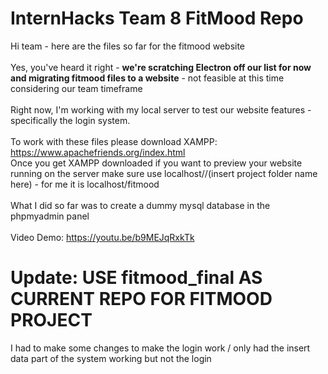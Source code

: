 # InternHacks Team 8 FitMood Repo

Hi team - here are the files so far for the fitmood website <br><br>
Yes, you've heard it right - **we're scratching Electron off our list for now and migrating fitmood files to a website** - not feasible at this time considering our team timeframe <br><br>
Right now, I'm working with my local server to test our website features - specifically the login system. <br><br>
To work with these files please download XAMPP: https://www.apachefriends.org/index.html
<br>
Once you get XAMPP downloaded if you want to preview your website running on the server make sure use localhost//(insert project folder name here) - for me it is localhost/fitmood <br><br>
What I did so far was to create a dummy mysql database in the phpmyadmin panel <br><br>
Video Demo: https://youtu.be/b9MEJqRxkTk

# Update: USE fitmood_final AS CURRENT REPO FOR FITMOOD PROJECT
I had to make some changes to make the login work / only had the insert data part of the system working but not the login
